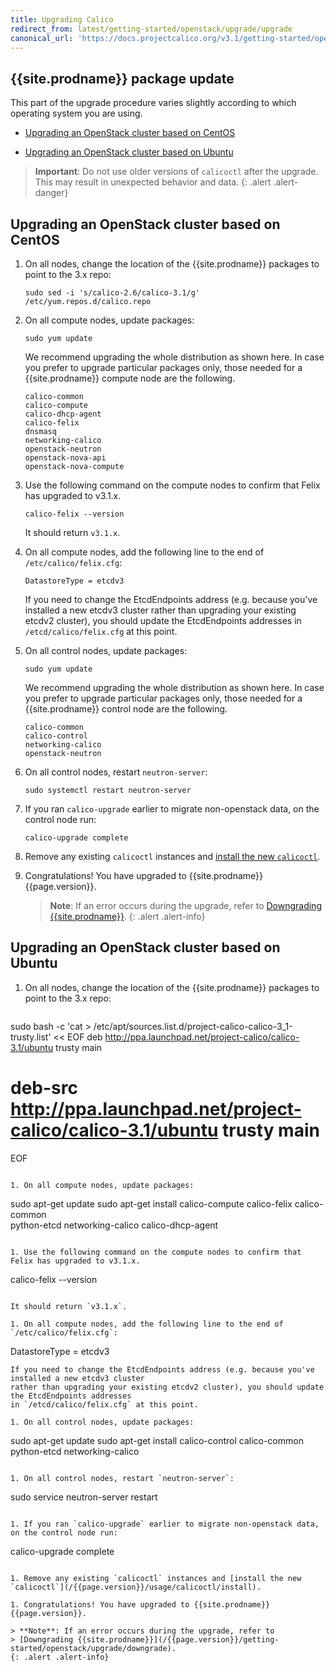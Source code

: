 ```yaml
---
title: Upgrading Calico
redirect_from: latest/getting-started/openstack/upgrade/upgrade
canonical_url: 'https://docs.projectcalico.org/v3.1/getting-started/openstack/upgrade/upgrade'
---
```


## {{site.prodname}} package update

This part of the upgrade procedure varies slightly according to which operating system you are using.  

- [Upgrading an OpenStack cluster based on CentOS](#upgrading-an-openstack-cluster-based-on-centos)

- [Upgrading an OpenStack cluster based on Ubuntu](#upgrading-an-openstack-cluster-based-on-ubuntu)

> **Important**: Do not use older versions of `calicoctl` after the upgrade.
> This may result in unexpected behavior and data.
{: .alert .alert-danger}


## Upgrading an OpenStack cluster based on CentOS
   
1. On all nodes, change the location of the {{site.prodname}} packages to point to the 3.x repo:

   ```
   sudo sed -i 's/calico-2.6/calico-3.1/g' /etc/yum.repos.d/calico.repo 
   ```

1. On all compute nodes, update packages:
   ```
   sudo yum update
   ```
   We recommend upgrading the whole distribution as shown here. In case you prefer to upgrade particular packages only, those needed for a {{site.prodname}} compute node are the following.
   ```
   calico-common
   calico-compute
   calico-dhcp-agent
   calico-felix
   dnsmasq
   networking-calico
   openstack-neutron
   openstack-nova-api
   openstack-nova-compute
   ```

1. Use the following command on the compute nodes to confirm that Felix has upgraded to v3.1.x.
   ```
   calico-felix --version
   ```
   It should return `v3.1.x`.

1. On all compute nodes, add the following line to the end of `/etc/calico/felix.cfg`:
   ```
   DatastoreType = etcdv3
   ```
   If you need to change the EtcdEndpoints address (e.g. because you've installed a new etcdv3 cluster 
   rather than upgrading your existing etcdv2 cluster), you should update the EtcdEndpoints addresses 
   in `/etcd/calico/felix.cfg` at this point.

1. On all control nodes, update packages:
   ```
   sudo yum update
   ```
   We recommend upgrading the whole distribution as shown here. In case you prefer to upgrade particular packages only, those needed for a {{site.prodname}} control node are the following.
   ```
   calico-common
   calico-control
   networking-calico
   openstack-neutron
   ```
  
1. On all control nodes, restart `neutron-server`:
   ```
   sudo systemctl restart neutron-server
   ```
  
1. If you ran `calico-upgrade` earlier to migrate non-openstack data, on the control node run:
   ```
   calico-upgrade complete
   ```
  
1. Remove any existing `calicoctl` instances and [install the new `calicoctl`](/{{page.version}}/usage/calicoctl/install).

1. Congratulations! You have upgraded to {{site.prodname}} {{page.version}}.
      
   > **Note**: If an error occurs during the upgrade, refer to 
   > [Downgrading {{site.prodname}}](/{{page.version}}/getting-started/openstack/upgrade/downgrade).
   {: .alert .alert-info}

## Upgrading an OpenStack cluster based on Ubuntu
1. On all nodes, change the location of the {{site.prodname}} packages to point to the 3.x repo:

   ```
  sudo bash -c 'cat > /etc/apt/sources.list.d/project-calico-calico-3_1-trusty.list' << EOF
   deb http://ppa.launchpad.net/project-calico/calico-3.1/ubuntu trusty main
   # deb-src http://ppa.launchpad.net/project-calico/calico-3.1/ubuntu trusty main
   EOF
   ```

1. On all compute nodes, update packages:
   ```
   sudo apt-get update
   sudo apt-get install calico-compute calico-felix calico-common \
                        python-etcd networking-calico calico-dhcp-agent

   ```
  
1. Use the following command on the compute nodes to confirm that Felix has upgraded to v3.1.x.
   ```
   calico-felix --version
   ```

   It should return `v3.1.x`.

1. On all compute nodes, add the following line to the end of `/etc/calico/felix.cfg`:
   ```
   DatastoreType = etcdv3
   ```
   If you need to change the EtcdEndpoints address (e.g. because you've installed a new etcdv3 cluster 
   rather than upgrading your existing etcdv2 cluster), you should update the EtcdEndpoints addresses 
   in `/etcd/calico/felix.cfg` at this point.

1. On all control nodes, update packages:
   ```
   sudo apt-get update
   sudo apt-get install calico-control calico-common python-etcd networking-calico
   ```
  
1. On all control nodes, restart `neutron-server`:
   ```
   sudo service neutron-server restart
   ```
  
1. If you ran `calico-upgrade` earlier to migrate non-openstack data, on the control node run:
   ```
   calico-upgrade complete
   ```
  
1. Remove any existing `calicoctl` instances and [install the new `calicoctl`](/{{page.version}}/usage/calicoctl/install).

1. Congratulations! You have upgraded to {{site.prodname}} {{page.version}}.
      
   > **Note**: If an error occurs during the upgrade, refer to 
   > [Downgrading {{site.prodname}}](/{{page.version}}/getting-started/openstack/upgrade/downgrade).
   {: .alert .alert-info}
